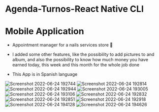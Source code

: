 # Agenda-Turnos-React Native CLI
# Mobile Application

- Appointment manager for a nails services store 💅
- I added some other features, like the possibility to add pictures to and album, and also the possibility to know how much money you have earned today, this week and this month for the whole job done


-  This App is in Spanish language


![Screenshot 2022-06-24 192744](https://user-images.githubusercontent.com/77502194/175719052-5ecfcf0f-bbca-4aca-8d89-88dba2beb64e.png)
![Screenshot 2022-06-24 192814](https://user-images.githubusercontent.com/77502194/175719079-579dbd61-24b3-458e-8b70-56ad668edc37.png)
![Screenshot 2022-06-24 192944](https://user-images.githubusercontent.com/77502194/175719087-473f8e4c-191a-4c58-b5cf-659b616a4094.png)
![Screenshot 2022-06-24 193005](https://user-images.githubusercontent.com/77502194/175719088-c4657efd-7a61-4a90-8181-8fd13bb0238b.png)
![Screenshot 2022-06-24 193106](https://user-images.githubusercontent.com/77502194/175719067-509a8c93-e0e9-46e4-ad2f-b4172d850a1f.png)
![Screenshot 2022-06-24 192832](https://user-images.githubusercontent.com/77502194/175719080-99f153e9-f62b-4bed-9ea7-9428d1d139bb.png)
![Screenshot 2022-06-24 192851](https://user-images.githubusercontent.com/77502194/175719084-4c86c89d-465a-472c-a1a1-6a50371c258a.png)
![Screenshot 2022-06-24 192918](https://user-images.githubusercontent.com/77502194/175719085-ddc9caf2-2262-460d-8c98-6d5d20c0249a.png)
![Screenshot 2022-06-24 194128](https://user-images.githubusercontent.com/77502194/175719685-48c6f83e-2855-4196-9bd8-223fafddd475.png)
![Screenshot 2022-06-24 194626](https://user-images.githubusercontent.com/77502194/175719979-e68a3da7-3438-48e1-8cac-6e744b5a3c7a.png)

